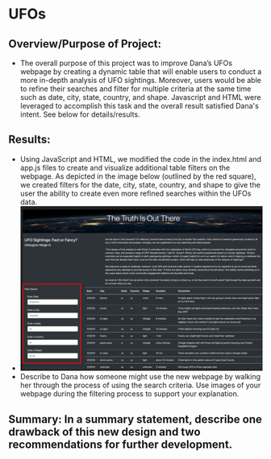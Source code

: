 # UFOs

## Overview/Purpose of Project: 
   * The overall purpose of this project was to improve Dana’s UFOs webpage by creating a dynamic table that will enable users to conduct a more in-depth analysis of UFO sightings. Moreover, users would be able to refine their searches and filter for multiple criteria at the same time such as date, city, state, country, and shape. Javascript and HTML were leveraged to accomplish this task and the overall result satisfied Dana's intent. See below for details/results. 

## Results: 
   * Using JavaScript and HTML, we modified the code in the index.html and app.js files to create and visualize additional table filters on the webpage. As depicted in the image below (outlined by the red square), we created filters for the date, city, state, country, and shape to give the user the ability to create even more refined searches within the UFOs data.
   * ![Site_W_Frame](Resources/Site_w_red_box.png) 
   * Describe to Dana how someone might use the new webpage by walking her through the process of using the search criteria. Use images of your webpage during the filtering process to support your explanation.

## Summary: In a summary statement, describe one drawback of this new design and two recommendations for further development.
